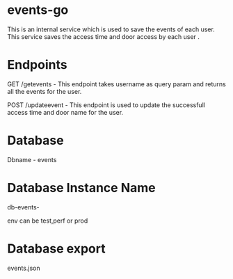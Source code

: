 # events-go
This is an internal service which is used to save the events of each user.
This service saves the access time and door access by each user .

# Endpoints 
GET /getevents - This endpoint takes username as query param and returns all the events for the user.

POST /updateevent - This endpoint is used to update the successfull access time and door name for the user.

# Database
Dbname - events

# Database Instance Name 
db-events- <env>

  env can be test,perf or prod
  
# Database export 
  events.json
